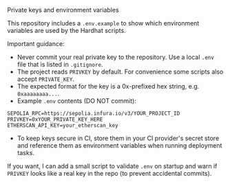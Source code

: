 Private keys and environment variables

This repository includes a `.env.example` to show which environment variables are used by the Hardhat scripts.

Important guidance:

- Never commit your real private key to the repository. Use a local `.env` file that is listed in `.gitignore`.
- The project reads `PRIVKEY` by default. For convenience some scripts also accept `PRIVATE_KEY`.
- The expected format for the key is a 0x-prefixed hex string, e.g. `0xaaaaaaaa...`.
- Example `.env` contents (DO NOT commit):

```
SEPOLIA_RPC=https://sepolia.infura.io/v3/YOUR_PROJECT_ID
PRIVKEY=0xYOUR_PRIVATE_KEY_HERE
ETHERSCAN_API_KEY=your_etherscan_key
```

- To keep keys secure in CI, store them in your CI provider's secret store and reference them as environment variables when running deployment tasks.

If you want, I can add a small script to validate `.env` on startup and warn if `PRIVKEY` looks like a real key in the repo (to prevent accidental commits).